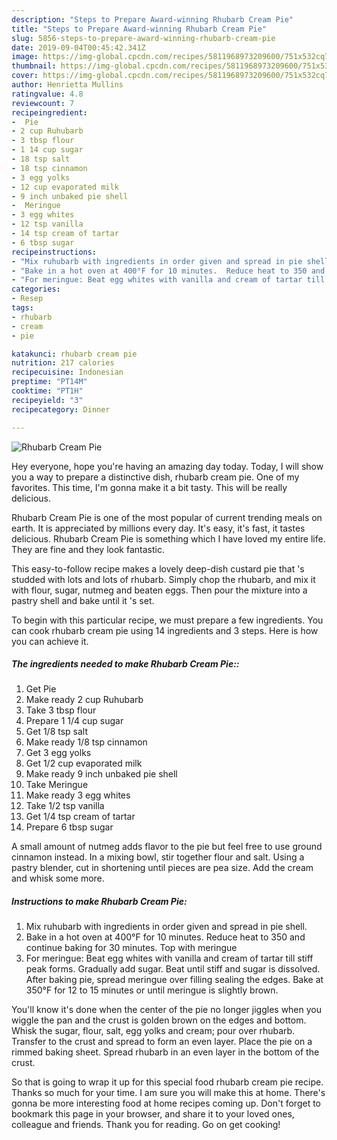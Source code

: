 ```yaml
---
description: "Steps to Prepare Award-winning Rhubarb Cream Pie"
title: "Steps to Prepare Award-winning Rhubarb Cream Pie"
slug: 5856-steps-to-prepare-award-winning-rhubarb-cream-pie
date: 2019-09-04T00:45:42.341Z
image: https://img-global.cpcdn.com/recipes/5811968973209600/751x532cq70/rhubarb-cream-pie-recipe-main-photo.jpg
thumbnail: https://img-global.cpcdn.com/recipes/5811968973209600/751x532cq70/rhubarb-cream-pie-recipe-main-photo.jpg
cover: https://img-global.cpcdn.com/recipes/5811968973209600/751x532cq70/rhubarb-cream-pie-recipe-main-photo.jpg
author: Henrietta Mullins
ratingvalue: 4.8
reviewcount: 7
recipeingredient:
-  Pie
- 2 cup Ruhubarb
- 3 tbsp flour
- 1 14 cup sugar
- 18 tsp salt
- 18 tsp cinnamon
- 3 egg yolks
- 12 cup evaporated milk
- 9 inch unbaked pie shell
-  Meringue
- 3 egg whites
- 12 tsp vanilla
- 14 tsp cream of tartar
- 6 tbsp sugar
recipeinstructions:
- "Mix ruhubarb with ingredients in order given and spread in pie shell."
- "Bake in a hot oven at 400°F for 10 minutes.  Reduce heat to 350 and continue baking for 30 minutes.   Top with meringue"
- "For meringue: Beat egg whites with vanilla and cream of tartar till stiff peak forms.  Gradually add sugar.  Beat until stiff and sugar is dissolved.   After baking pie, spread meringue over filling sealing the edges.  Bake at 350°F for 12 to 15 minutes or until meringue is slightly brown."
categories:
- Resep
tags:
- rhubarb
- cream
- pie

katakunci: rhubarb cream pie
nutrition: 217 calories
recipecuisine: Indonesian
preptime: "PT14M"
cooktime: "PT1H"
recipeyield: "3"
recipecategory: Dinner

---
```



![Rhubarb Cream Pie](https://img-global.cpcdn.com/recipes/5811968973209600/751x532cq70/rhubarb-cream-pie-recipe-main-photo.jpg)

Hey everyone, hope you're having an amazing day today. Today, I will show you a way to prepare a distinctive dish, rhubarb cream pie. One of my favorites. This time, I'm gonna make it a bit tasty. This will be really delicious.

Rhubarb Cream Pie is one of the most popular of current trending meals on earth. It is appreciated by millions every day. It's easy, it's fast, it tastes delicious. Rhubarb Cream Pie is something which I have loved my entire life. They are fine and they look fantastic.

This easy-to-follow recipe makes a lovely deep-dish custard pie that &#39;s studded with lots and lots of rhubarb. Simply chop the rhubarb, and mix it with flour, sugar, nutmeg and beaten eggs. Then pour the mixture into a pastry shell and bake until it &#39;s set.


To begin with this particular recipe, we must prepare a few ingredients. You can cook rhubarb cream pie using 14 ingredients and 3 steps. Here is how you can achieve it.

##### The ingredients needed to make Rhubarb Cream Pie::

1. Get  Pie
1. Make ready 2 cup Ruhubarb
1. Take 3 tbsp flour
1. Prepare 1 1/4 cup sugar
1. Get 1/8 tsp salt
1. Make ready 1/8 tsp cinnamon
1. Get 3 egg yolks
1. Get 1/2 cup evaporated milk
1. Make ready 9 inch unbaked pie shell
1. Take  Meringue
1. Make ready 3 egg whites
1. Take 1/2 tsp vanilla
1. Get 1/4 tsp cream of tartar
1. Prepare 6 tbsp sugar


A small amount of nutmeg adds flavor to the pie but feel free to use ground cinnamon instead. In a mixing bowl, stir together flour and salt. Using a pastry blender, cut in shortening until pieces are pea size. Add the cream and whisk some more. 

##### Instructions to make Rhubarb Cream Pie:

1. Mix ruhubarb with ingredients in order given and spread in pie shell.
1. Bake in a hot oven at 400°F for 10 minutes.  Reduce heat to 350 and continue baking for 30 minutes.   Top with meringue
1. For meringue: Beat egg whites with vanilla and cream of tartar till stiff peak forms.  Gradually add sugar.  Beat until stiff and sugar is dissolved.   After baking pie, spread meringue over filling sealing the edges.  Bake at 350°F for 12 to 15 minutes or until meringue is slightly brown.


You&#39;ll know it&#39;s done when the center of the pie no longer jiggles when you wiggle the pan and the crust is golden brown on the edges and bottom. Whisk the sugar, flour, salt, egg yolks and cream; pour over rhubarb. Transfer to the crust and spread to form an even layer. Place the pie on a rimmed baking sheet. Spread rhubarb in an even layer in the bottom of the crust. 

So that is going to wrap it up for this special food rhubarb cream pie recipe. Thanks so much for your time. I am sure you will make this at home. There's gonna be more interesting food at home recipes coming up. Don't forget to bookmark this page in your browser, and share it to your loved ones, colleague and friends. Thank you for reading. Go on get cooking!

